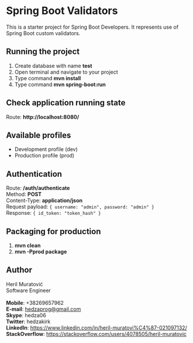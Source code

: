 # Spring Boot Validators

This is a starter project for Spring Boot Developers. It represents use of Spring Boot custom 
validators.


## Running the project

1. Create database with name **test**
2. Open terminal and navigate to your project
3. Type command **mvn install**
4. Type command **mvn spring-boot:run**


## Check application running state

Route: **http://localhost:8080/**


## Available profiles

- Development profile (dev)
- Production profile (prod)


## Authentication

Route: **/auth/authenticate**  
Method: **POST**  
Content-Type: **application/json**  
Request payload: `{ username: "admin", password: "admin" }`  
Response: `{ id_token: "token_hash" }`


## Packaging for production

1. **mvn clean**  
2. **mvn -Pprod package**


## Author

Heril Muratović  
Software Engineer  
<br>
**Mobile**: +38269657962  
**E-mail**: hedzaprog@gmail.com  
**Skype**: hedza06  
**Twitter**: hedzakirk  
**LinkedIn**: https://www.linkedin.com/in/heril-muratovi%C4%87-021097132/  
**StackOverflow**: https://stackoverflow.com/users/4078505/heril-muratovic
